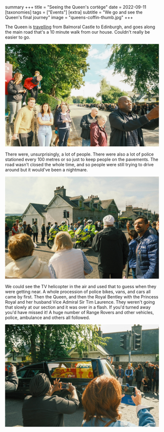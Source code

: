 summary +++
title =  "Seeing the Queen's cortège"
date =  2022-09-11
[taxonomies]
tags =  ["Events"]
[extra]
subtitle =  "We go and see the Queen's final journey"
image = "queens-coffin-thumb.jpg"
+++

The Queen is [travelling](https://www.bbc.co.uk/news/uk-scotland-62862148) from Balmoral Castle to Edinburgh, and goes along the main road that's a 10 minute walk from our house. Couldn't really be easier to go.

![A big crowd](queens-coffin-people.jpg "A big crowd")

There were, unsurprisingly, a lot of people. There were also a lot of police stationed every 100 metres or so just to keep people on the pavements. The road wasn't closed the whole time, and so people were still trying to drive around but it would've been a nightmare.

![A big escort](queens-coffin-police.jpg "A big escort")

We could see the TV helicopter in the air and used that to guess when they were getting near. A whole procession of police bikes, vans, and cars all came by first. Then the Queen, and then the Royal Bentley with the Princess Royal and her husband Vice Admiral Sir Tim Laurence. They weren't going that slowly at our section and it was over in a flash. If you'd turned away you'd have missed it! A huge number of Range Rovers and other vehicles, police, ambulance and others all followed.

![Her last journey from Scotland](queens-coffin-thumb.jpg "Her last journey from Scotland")
